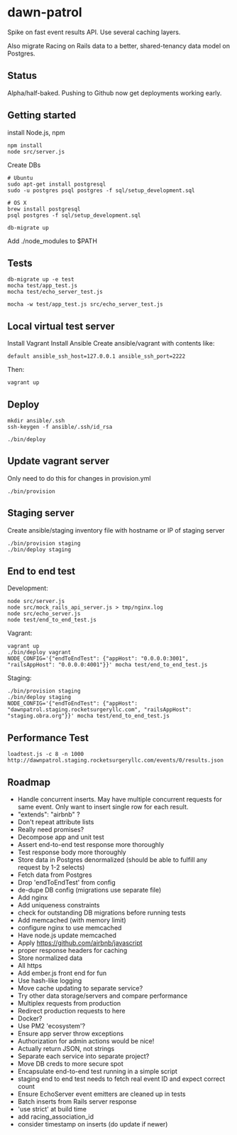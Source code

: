 dawn-patrol
===========
Spike on fast event results API. Use several caching layers.

Also migrate Racing on Rails data to a better, shared-tenancy data model on Postgres.

Status
------
Alpha/half-baked. Pushing to Github now get deployments working early.

Getting started
---------------
install Node.js, npm

    npm install
    node src/server.js

Create DBs

    # Ubuntu
    sudo apt-get install postgresql
    sudo -u postgres psql postgres -f sql/setup_development.sql

    # OS X
    brew install postgresql
    psql postgres -f sql/setup_development.sql

    db-migrate up

Add ./node_modules to $PATH

Tests
-----
    db-migrate up -e test
    mocha test/app_test.js
    mocha test/echo_server_test.js

    mocha -w test/app_test.js src/echo_server_test.js

Local virtual test server
-------------------------
Install Vagrant
Install Ansible
Create ansible/vagrant with contents like:

    default ansible_ssh_host=127.0.0.1 ansible_ssh_port=2222

Then:

    vagrant up

Deploy
------
    mkdir ansible/.ssh
    ssh-keygen -f ansible/.ssh/id_rsa

    ./bin/deploy

Update vagrant server
---------------------
Only need to do this for changes in provision.yml

    ./bin/provision

Staging server
--------------
Create ansible/staging inventory file with hostname or IP of staging server

    ./bin/provision staging
    ./bin/deploy staging


End to end test
---------------
Development:

    node src/server.js
    node src/mock_rails_api_server.js > tmp/nginx.log
    node src/echo_server.js
    node test/end_to_end_test.js

Vagrant:

    vagrant up
    ./bin/deploy vagrant
    NODE_CONFIG='{"endToEndTest": {"appHost": "0.0.0.0:3001", "railsAppHost": "0.0.0.0:4001"}}' mocha test/end_to_end_test.js

Staging:

    ./bin/provision staging
    ./bin/deploy staging
    NODE_CONFIG='{"endToEndTest": {"appHost": "dawnpatrol.staging.rocketsurgeryllc.com", "railsAppHost": "staging.obra.org"}}' mocha test/end_to_end_test.js

Performance Test
----------------

    loadtest.js -c 8 -n 1000 http://dawnpatrol.staging.rocketsurgeryllc.com/events/0/results.json

Roadmap
-------
* Handle concurrent inserts. May have multiple concurrent requests for same event. Only want to insert single row for each result.
*   "extends": "airbnb" ?
* Don't repeat attribute lists
* Really need promises?
* Decompose app and unit test
* Assert end-to-end test response more thoroughly
* Test response body more thoroughly
* Store data in Postgres denormalized (should be able to fulfill any request by 1-2 selects)
* Fetch data from Postgres
* Drop 'endToEndTest' from config
* de-dupe DB config (migrations use separate file)
* Add nginx
* Add uniqueness constraints
* check for outstanding DB migrations before running tests
* Add memcached (with memory limit)
* configure nginx to use memcached
* Have node.js update memcached
* Apply https://github.com/airbnb/javascript
* proper response headers for caching
* Store normalized data
* All https
* Add ember.js front end for fun
* Use hash-like logging
* Move cache updating to separate service?
* Try other data storage/servers and compare performance
* Multiplex requests from production
* Redirect production requests to here
* Docker?
* Use PM2 'ecosystem'?
* Ensure app server throw exceptions
* Authorization for admin actions would be nice!
* Actually return JSON, not strings
* Separate each service into separate project?
* Move DB creds to more secure spot
* Encapsulate end-to-end test running in a simple script
* staging end to end test needs to fetch real event ID and expect correct count
* Ensure EchoServer event emitters are cleaned up in tests
* Batch inserts from Rails server response
* 'use strict' at build time
* add racing_association_id
* consider timestamp on inserts (do update if newer)
